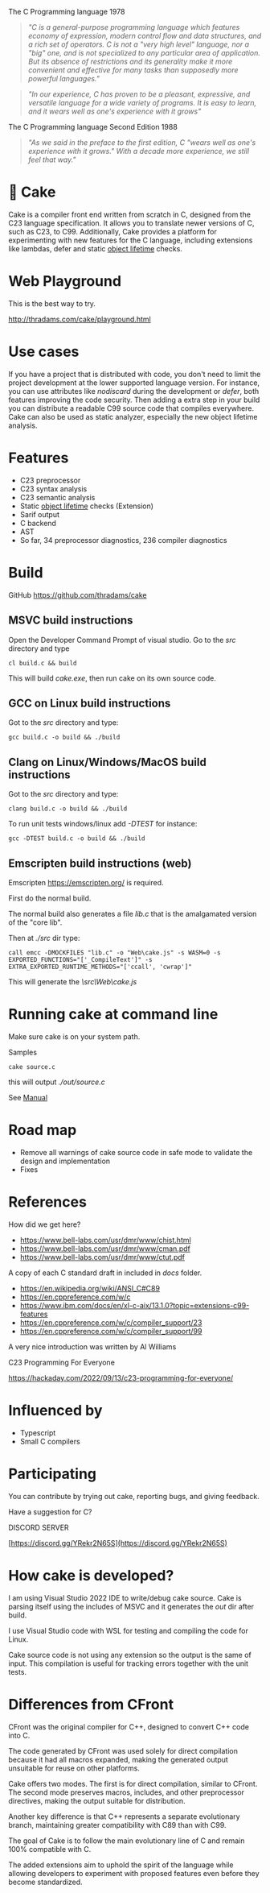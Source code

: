 
The C Programming language 1978

> _"C is a general-purpose programming language which features economy of expression, modern control flow and data structures, and a rich set of operators. C is not a "very high level" language, nor a "big" one, and is not specialized to any particular area of application. But its absence of restrictions and its generality make it more convenient and effective for many tasks than supposedly more powerful languages."_

> _"In our experience, C has proven to be a pleasant, expressive, and versatile language for a wide variety of programs. It is easy to learn, and it wears well as one's experience with it grows"_

The C Programming language Second Edition 1988

> _"As we said in the preface to the first edition, C "wears well as one's experience with it grows." With a decade more experience, we still feel that way."_




# 🍰 Cake

Cake is a compiler front end written from scratch in C, designed from the C23 language specification.
It allows you to translate newer versions of C, such as C23, to C99. Additionally, Cake provides a platform 
for experimenting with new features for the C language, including extensions like lambdas, defer and static [object lifetime](ownership.md) checks.


# Web Playground

This is the best way to try.

http://thradams.com/cake/playground.html

# Use cases

If you have a project that is distributed with code, you don't need to limit the project development at the lower supported language version.  For instance, you can use attributes like *nodiscard* during the development or *defer*, both features 
improving the code security. Then adding a extra step in your build you can distribute a readable C99 source code that compiles everywhere.
Cake can also be used as static analyzer, especially the new object lifetime analysis.

# Features

* C23 preprocessor
* C23 syntax analysis
* C23 semantic analysis
* Static [object lifetime](ownership.md) checks (Extension)
* Sarif output
* C backend
* AST 
* So far, 34 preprocessor diagnostics, 236 compiler diagnostics


# Build

GitHub 
https://github.com/thradams/cake

## MSVC build instructions
Open the Developer Command Prompt of visual studio. Go to the *src* directory and type

```
cl build.c && build
```

This will build *cake.exe*, then run cake on its own source code.


## GCC on Linux build instructions
Got to the *src* directory and type:

```
gcc build.c -o build && ./build
```

## Clang on Linux/Windows/MacOS build instructions
Got to the *src* directory and type:

```
clang build.c -o build && ./build
```


To run unit tests windows/linux add *-DTEST* for instance:

```
gcc -DTEST build.c -o build && ./build
```

## Emscripten build instructions (web)

Emscripten https://emscripten.org/  is required. 

First do the normal build. 

The normal build also generates a file *lib.c* that is the amalgamated  version of the "core lib".

Then at _./src_ dir type:

```
call emcc -DMOCKFILES "lib.c" -o "Web\cake.js" -s WASM=0 -s EXPORTED_FUNCTIONS="['_CompileText']" -s EXTRA_EXPORTED_RUNTIME_METHODS="['ccall', 'cwrap']"
```

This will generate the *\src\Web\cake.js*


# Running cake at command line

Make sure cake is on your system path.

Samples

```
cake source.c
```

this will output *./out/source.c*

See [Manual](manual.md)



# Road map

* Remove all warnings of cake source code in safe mode to validate the design and implementation
* Fixes
 
# References

How did we get here?
 
 * https://www.bell-labs.com/usr/dmr/www/chist.html
 * https://www.bell-labs.com/usr/dmr/www/cman.pdf
 * https://www.bell-labs.com/usr/dmr/www/ctut.pdf


 A copy of each C standard draft in included in *docs* folder.

 * https://en.wikipedia.org/wiki/ANSI_C#C89
 * https://en.cppreference.com/w/c
 * https://www.ibm.com/docs/en/xl-c-aix/13.1.0?topic=extensions-c99-features
 * https://en.cppreference.com/w/c/compiler_support/23
 * https://en.cppreference.com/w/c/compiler_support/99
	
A very nice introduction was written by Al Williams

C23 Programming For Everyone

https://hackaday.com/2022/09/13/c23-programming-for-everyone/


# Influenced by

* Typescript
* Small C compilers

# Participating

You can contribute by trying out cake, reporting bugs, and giving feedback.

Have a suggestion for C?
  
DISCORD SERVER

[https://discord.gg/YRekr2N65S](https://discord.gg/YRekr2N65S)


# How cake is developed?

I am using Visual Studio 2022 IDE to write/debug cake source. Cake is parsing itself using
the includes of MSVC and it generates the *out* dir after build. 

I use Visual Studio code with WSL for testing and compiling the code for Linux.

Cake source code is not using any extension so the output is the same of input. 
This compilation is useful for tracking errors together with the unit tests.

# Differences  from CFront

CFront was the original compiler for C++, designed to convert C++ code into C.  

The code generated by CFront was used solely for direct compilation because 
it had all macros expanded, making the generated output unsuitable for 
reuse on other platforms.  

Cake offers two modes. The first is for direct compilation, similar to CFront.
The second mode preserves macros, includes, and other preprocessor directives,
making the output suitable for distribution.

Another key difference is that C++ represents a separate 
evolutionary branch, maintaining greater compatibility with C89 
than with C99.  

The goal of Cake is to follow the main evolutionary line of C and remain 
100% compatible with C.  

The added extensions aim to uphold the spirit of the language while allowing 
developers to experiment with proposed features even before they become standardized.


 
 
  
 



